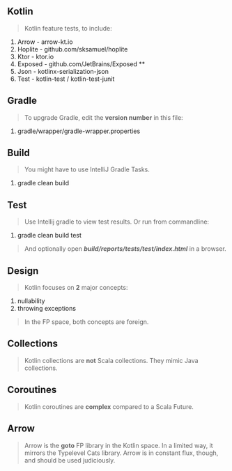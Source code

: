 Kotlin
------
>Kotlin feature tests, to include:
1. Arrow - arrow-kt.io
2. Hoplite - github.com/sksamuel/hoplite
3. Ktor - ktor.io
4. Exposed - github.com/JetBrains/Exposed **
5. Json - kotlinx-serialization-json
6. Test - kotlin-test / kotlin-test-junit

Gradle
------
>To upgrade Gradle, edit the **version number** in this file:
1. gradle/wrapper/gradle-wrapper.properties

Build
-----
>You might have to use IntelliJ Gradle Tasks.
1. gradle clean build

Test
----
>Use Intellij gradle to view test results. Or run from commandline:
1. gradle clean build test
>And optionally open ***build/reports/tests/test/index.html*** in a browser.

Design
------
>Kotlin focuses on **2** major concepts:
1. nullability
2. throwing exceptions
>In the FP space, both concepts are foreign.

Collections
-----------
>Kotlin collections are **not** Scala collections. They mimic Java collections.

Coroutines
----------
>Kotlin coroutines are **complex** compared to a Scala Future.

Arrow
-----
>Arrow is the **goto** FP library in the Kotlin space. In a limited way, it mirrors the
>Typelevel Cats library. Arrow is in constant flux, though, and should be used judiciously.